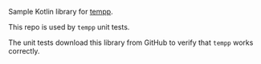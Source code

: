 Sample Kotlin library for [tempp](https://github.com/rtmigo/tempp_py).

This repo is used by `tempp` unit tests.

The unit tests download this library from GitHub to verify that `tempp` works correctly.
